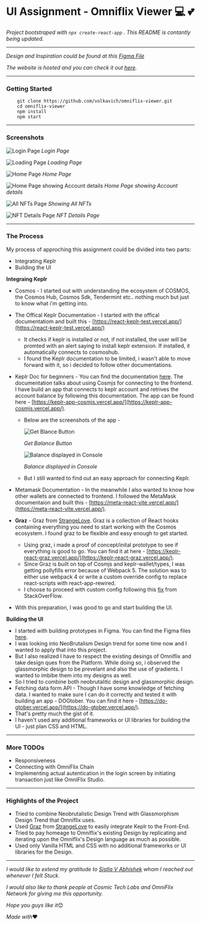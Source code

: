 # UI Assignment - Omniflix Viewer 💻 💕
*Project bootstraped with  ` npx create-react-app ` .* 
*This README is contantly being updated.*

----

*Design and Inspiration could be found at this [Figma File](https://www.figma.com/file/BGQ2m8ejE82oDgcteoeF5m/OminFlix-NFT-viewer?type=design&node-id=0%3A1&t=vhQvsRjSgJUtnY2E-1)*

*The website is hosted and you can check it out [here](https://omniflix-viewer.vercel.app/).*

---- 

### Getting Started
```
    git clone https://github.com/volkavich/omniflix-viewer.git
    cd omniflix-viewer
    npm install
    npm start
```

---

### Screenshots
![Login Page](https://raw.githubusercontent.com/volkavich/omniflix-viewer-screenshots/main/Screenshot%202023-06-08%20191141.png)
*Login Page*

![Loading Page](https://raw.githubusercontent.com/volkavich/omniflix-viewer-screenshots/main/Screenshot%202023-06-08%20191159.png)
*Loading Page*

![Home Page](https://raw.githubusercontent.com/volkavich/omniflix-viewer-screenshots/main/Screenshot%202023-06-08%20191231.png)
*Home Page*

![Home Page showing Account details](https://raw.githubusercontent.com/volkavich/omniflix-viewer-screenshots/main/Screenshot%202023-06-08%20191302.png)
*Home Page showing Account details*

![All NFTs Page](https://raw.githubusercontent.com/volkavich/omniflix-viewer-screenshots/main/Screenshot%202023-06-08%20191328.png)
*Showing All NFTs*

![NFT Details Page](https://raw.githubusercontent.com/volkavich/omniflix-viewer-screenshots/main/Screenshot%202023-06-08%20191406.png)
*NFT Details Page*

---

### The Process
 
My process of approching this assignment could be divided into two parts:
*  Integrating Keplr
*  Building the UI

**Integraing Keplr**
* Cosmos - I started out with understanding the ecosystem of COSMOS, the Cosmos Hub, Cosmos Sdk, Tendermint etc.. nothing much but just to know what i'm getting into.
* The Offical Keplr Documentation - I started with the offical documentatiom and built this - [https://react-keplr-test.vercel.app/](https://react-keplr-test.vercel.app/) 
  * It checks if keplr is installed or not, if not installed, the user will be promted with an alert saying to install keplr extension. If installed, it automatically connects to cosmoshub.
  * I found the Keplr documentation to be limited, i wasn't able to move forward with it, so i decided to follow other documentations.
* Keplr Doc for beginners - You can find the documentation [here](https://blockwavelabs.gitbook.io/keplr-doc-for-beginner/). The documentation talks about using Cosmjs for connecting to the frontend. I have build an app that connects to keplr account and retrives the account balance by following this documentation. The app can be found here - [https://keplr-app-cosmjs.vercel.app/](https://keplr-app-cosmjs.vercel.app/).
  * Below are the screenshots of the app -

    ![Get Blance Button](https://raw.githubusercontent.com/volkavich/omniflix-viewer-screenshots/main/Screenshot%202023-06-10%20012701.png)
    
    *Get Balance Button*

    ![Balance displayed in Console](https://raw.githubusercontent.com/volkavich/omniflix-viewer-screenshots/main/Screenshot%202023-06-10%20012726.png)
    
    *Balance displayed in Console*
  * But I still wanted to find out an easy approach for connecting Keplr.

* Metamask Documentation - In the meanwhile I also wanted to know how other wallets are connected to frontend. I followed the MetaMask documentaion and built this - [https://meta-react-vite.vercel.app/](https://meta-react-vite.vercel.app/).

* **Graz** - Graz from [StrangeLove](https://strange.love/). Graz is a collection of React hooks containing everything you need to start working with the Cosmos ecosystem. I found graz to be flexible and easy enough to get started. 
  * Using graz, i made a proof of concept/inital prototype to see if everything is good to go. You can find it at here - [https://keplr-react-graz.vercel.app/](https://keplr-react-graz.vercel.app/).
  * Since Graz is built on top of Cosmjs and keplr-wallet/types, I was getting pollyfills error because of Webpack 5. The solution was to either use webpack 4 or write a custom override config to replace react-scripts with react-app-rewired.
  * I choose to proceed with custom config following this [fix](https://stackoverflow.com/questions/64557638/how-to-polyfill-node-core-modules-in-webpack-5) from StackOverFlow.
* With this preparation, I was good to go and start building the UI.

**Building the UI**
* I started with building prototypes in Figma. You can find the Figma files [here](https://www.figma.com/file/BGQ2m8ejE82oDgcteoeF5m/OminFlix-NFT-viewer?type=design&node-id=0%3A1&t=vhQvsRjSgJUtnY2E-1).
* I was looking into NeoBrutalism Design trend for some time now and I wanted to apply that into this project.
* But I also realized I have to respect the existing desings of Omniflix and take design ques from the Platform. While doing so, i observed the glassmorphic design to be prevelant and also the use of gradients. I wanted to imbibe them into my designs as well.
* So I tried to combine both neobrutalitic design and glassmorphic design.
* Fetching data form API - Though I have some knowledge of fetching data. I wanted to make sure I can do it correctly and tested it with building an app - DOGtober. You can find it here - [https://do-gtober.vercel.app/](https://do-gtober.vercel.app/).
* That's pretty much the gist of it.
* I haven't used any additional frameworks or UI libraries for building the UI - just plan CSS and HTML.


---

### More TODOs

* Responsiveness
* Connecting with OmniFlix Chain
* Implementing actual autentication in the login screen by initiating transaction just like OmniFlix Studio. 

---

### Highlights of the Project
    
* Tried to combine Neobrutalistic Design Trend with Glassmorphism Design Trend that Omniflix uses.
* Used [Graz](https://graz.strange.love/docs/) from [StrangeLove](https://strange.love/) to easily integrate Keplr to the Front-End.
* Tried to pay homeage to Omniflix's existing Design by replicating and iterating upon the Omniflix's Design language as much as possible.
* Used only Vanilla HTML and CSS with no additional frameworks or UI libraries for the Design.

---

*I would like to extend my gratitude to [Sistla V Abhishek](https://github.com/svabhishek) whom I reached out whenever I felt Stuck.*

*I would also like to thank people at Cosmic Tech Labs and OmniFlix Network for giving me this opportunity.*

*Hope you guys like it*😊

*Made with*❤️
